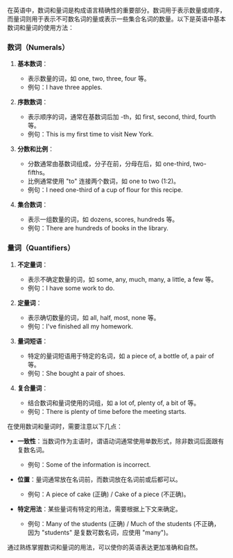 在英语中，数词和量词是构成语言精确性的重要部分。数词用于表示数量或顺序，而量词则用于表示不可数名词的量或表示一些集合名词的数量。以下是英语中基本数词和量词的使用方法：

### 数词（Numerals）

1. **基本数词**：
   - 表示数量的词，如 one, two, three, four 等。
   - 例句：I have three apples.

2. **序数数词**：
   - 表示顺序的词，通常在基数词后加 -th，如 first, second, third, fourth 等。
   - 例句：This is my first time to visit New York.

3. **分数和比例**：
   - 分数通常由基数词组成，分子在前，分母在后，如 one-third, two-fifths。
   - 比例通常使用 "to" 连接两个数词，如 one to two (1:2)。
   - 例句：I need one-third of a cup of flour for this recipe.

4. **集合数词**：
   - 表示一组数量的词，如 dozens, scores, hundreds 等。
   - 例句：There are hundreds of books in the library.

### 量词（Quantifiers）

1. **不定量词**：
   - 表示不确定数量的词，如 some, any, much, many, a little, a few 等。
   - 例句：I have some work to do.

2. **定量词**：
   - 表示确切数量的词，如 all, half, most, none 等。
   - 例句：I've finished all my homework.

3. **量词短语**：
   - 特定的量词短语用于特定的名词，如 a piece of, a bottle of, a pair of 等。
   - 例句：She bought a pair of shoes.

4. **复合量词**：
   - 结合数词和量词使用的词组，如 a lot of, plenty of, a bit of 等。
   - 例句：There is plenty of time before the meeting starts.

在使用数词和量词时，需要注意以下几点：

- **一致性**：当数词作为主语时，谓语动词通常使用单数形式，除非数词后面跟有复数名词。
  - 例句：Some of the information is incorrect.

- **位置**：量词通常放在名词前，而数词放在名词前或后都可以。
  - 例句：A piece of cake (正确) / Cake of a piece (不正确)。

- **特定用法**：某些量词有特定的用法，需要根据上下文来确定。
  - 例句：Many of the students (正确) / Much of the students (不正确，因为 "students" 是复数可数名词，应使用 "many")。

通过熟练掌握数词和量词的用法，可以使你的英语表达更加准确和自然。